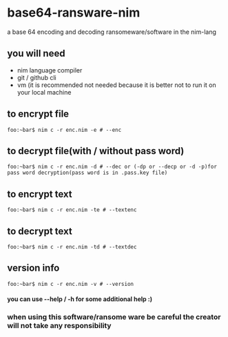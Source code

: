 # base64-ransware-nim
a base 64 encoding and decoding ransomeware/software in the nim-lang
## you will need 
* nim language compiler 
* git / github cli
* vm (it is recommended not needed because it is better not to run it on your local machine

## to encrypt file
```console
foo:~bar$ nim c -r enc.nim -e # --enc
```
## to decrypt file(with / without pass word)

```console
foo:~bar$ nim c -r enc.nim -d # --dec or (-dp or --decp or -d -p)for pass word decryption(pass word is in .pass.key file) 
```
## to encrypt text
```console
foo:~bar$ nim c -r enc.nim -te # --textenc
```

## to decrypt text
```console
foo:~bar$ nim c -r enc.nim -td # --textdec
```
## version info
```console
foo:~bar$ nim c -r enc.nim -v # --version
```
#### you can use --help / -h for some additional help :)

### when using this software/ransome ware be careful the creator will not take any responsibility
